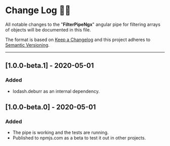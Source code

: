 # **Change Log** 📜📝

All notable changes to the "**FilterPipeNgx**" angular pipe for filtering arrays of objects will be documented in this file.

The format is based on [Keep a Changelog](https://keepachangelog.com/en/1.0.0/) and this project adheres to [Semantic Versioning](https://semver.org/spec/v2.0.0.html).

---

## [**1.0.0-beta.1**] - 2020-05-01

### Added

* lodash.deburr as an internal dependency.

## [**1.0.0-beta.0**] - 2020-05-01

### Added

* The pipe is working and the tests are running.
* Published to npmjs.com as a beta to test it out in other projects.
